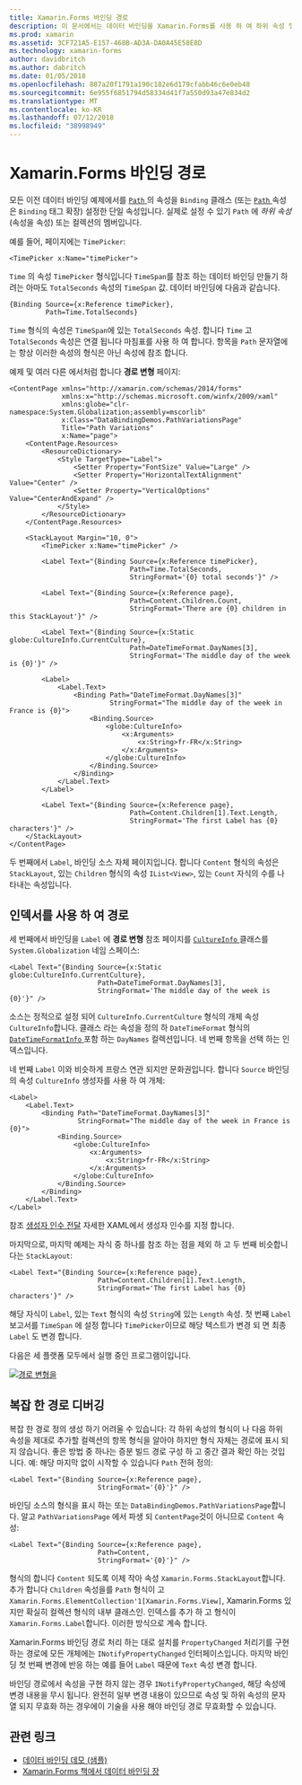 ```yaml
---
title: Xamarin.Forms 바인딩 경로
description: 이 문서에서는 데이터 바인딩을 Xamarin.Forms를 사용 하 여 하위 속성 및 바인딩 클래스의 Path 속성을 사용 하 여 컬렉션 멤버를 액세스 하는 방법에 설명 합니다.
ms.prod: xamarin
ms.assetid: 3CF721A5-E157-468B-AD3A-DA0A45E58E8D
ms.technology: xamarin-forms
author: davidbritch
ms.author: dabritch
ms.date: 01/05/2018
ms.openlocfilehash: 887a20f1791a190c182e6d179cfabb46c6e0eb48
ms.sourcegitcommit: 6e955f6851794d58334d41f7a550d93a47e834d2
ms.translationtype: MT
ms.contentlocale: ko-KR
ms.lasthandoff: 07/12/2018
ms.locfileid: "38998949"
---
```

# <a name="xamarinforms-binding-path"></a>Xamarin.Forms 바인딩 경로

모든 이전 데이터 바인딩 예제에서를 [ `Path` ](xref:Xamarin.Forms.Binding.Path) 의 속성을 `Binding` 클래스 (또는 [ `Path` ](xref:Xamarin.Forms.Xaml.BindingExtension.Path) 속성은 `Binding` 태그 확장) 설정한 단일 속성입니다. 실제로 설정 수 있기 `Path` 에 *하위 속성* (속성을 속성) 또는 컬렉션의 멤버입니다.

예를 들어, 페이지에는 `TimePicker`:

```xaml
<TimePicker x:Name="timePicker">
```

`Time` 의 속성 `TimePicker` 형식입니다 `TimeSpan`를 참조 하는 데이터 바인딩 만들기 하려는 아마도 `TotalSeconds` 속성의 `TimeSpan` 값. 데이터 바인딩에 다음과 같습니다.

```xaml
{Binding Source={x:Reference timePicker},
         Path=Time.TotalSeconds}
```

`Time` 형식의 속성은 `TimeSpan`에 있는 `TotalSeconds` 속성. 합니다 `Time` 고 `TotalSeconds` 속성은 연결 됩니다 마침표를 사용 하 여 합니다. 항목을 `Path` 문자열에는 항상 이러한 속성의 형식은 아닌 속성에 참조 합니다.

예제 및 여러 다른 에서처럼 합니다 **경로 변형** 페이지:

```xaml
<ContentPage xmlns="http://xamarin.com/schemas/2014/forms"
             xmlns:x="http://schemas.microsoft.com/winfx/2009/xaml"
             xmlns:globe="clr-namespace:System.Globalization;assembly=mscorlib"
             x:Class="DataBindingDemos.PathVariationsPage"
             Title="Path Variations"
             x:Name="page">
    <ContentPage.Resources>
        <ResourceDictionary>
            <Style TargetType="Label">
                <Setter Property="FontSize" Value="Large" />
                <Setter Property="HorizontalTextAlignment" Value="Center" />
                <Setter Property="VerticalOptions" Value="CenterAndExpand" />
            </Style>
        </ResourceDictionary>
    </ContentPage.Resources>

    <StackLayout Margin="10, 0">
        <TimePicker x:Name="timePicker" />

        <Label Text="{Binding Source={x:Reference timePicker},
                              Path=Time.TotalSeconds,
                              StringFormat='{0} total seconds'}" />

        <Label Text="{Binding Source={x:Reference page},
                              Path=Content.Children.Count,
                              StringFormat='There are {0} children in this StackLayout'}" />

        <Label Text="{Binding Source={x:Static globe:CultureInfo.CurrentCulture},
                              Path=DateTimeFormat.DayNames[3],
                              StringFormat='The middle day of the week is {0}'}" />

        <Label>
            <Label.Text>
                <Binding Path="DateTimeFormat.DayNames[3]"
                         StringFormat="The middle day of the week in France is {0}">
                    <Binding.Source>
                        <globe:CultureInfo>
                            <x:Arguments>
                                <x:String>fr-FR</x:String>
                            </x:Arguments>
                        </globe:CultureInfo>
                    </Binding.Source>
                </Binding>
            </Label.Text>
        </Label>

        <Label Text="{Binding Source={x:Reference page},
                              Path=Content.Children[1].Text.Length,
                              StringFormat='The first Label has {0} characters'}" />
    </StackLayout>
</ContentPage>
```

두 번째에서 `Label`, 바인딩 소스 자체 페이지입니다. 합니다 `Content` 형식의 속성은 `StackLayout`, 있는 `Children` 형식의 속성 `IList<View>`, 있는 `Count` 자식의 수를 나타내는 속성입니다.

## <a name="paths-with-indexers"></a>인덱서를 사용 하 여 경로

세 번째에서 바인딩을 `Label` 에 **경로 변형** 참조 페이지를 [ `CultureInfo` ](xref:System.Globalization.CultureInfo) 클래스를 `System.Globalization` 네임 스페이스:

```xaml
<Label Text="{Binding Source={x:Static globe:CultureInfo.CurrentCulture},
                      Path=DateTimeFormat.DayNames[3],
                      StringFormat='The middle day of the week is {0}'}" />
```

소스는 정적으로 설정 되어 `CultureInfo.CurrentCulture` 형식의 개체 속성 `CultureInfo`합니다. 클래스 라는 속성을 정의 하 `DateTimeFormat` 형식의 [ `DateTimeFormatInfo` ](xref:System.Globalization.DateTimeFormatInfo) 포함 하는 `DayNames` 컬렉션입니다. 네 번째 항목을 선택 하는 인덱스입니다.

네 번째 `Label` 이와 비슷하게 프랑스 연관 되지만 문화권입니다. 합니다 `Source` 바인딩의 속성 `CultureInfo` 생성자를 사용 하 여 개체:

```xaml
<Label>
    <Label.Text>
        <Binding Path="DateTimeFormat.DayNames[3]"
                 StringFormat="The middle day of the week in France is {0}">
            <Binding.Source>
                <globe:CultureInfo>
                    <x:Arguments>
                        <x:String>fr-FR</x:String>
                    </x:Arguments>
                </globe:CultureInfo>
            </Binding.Source>
        </Binding>
    </Label.Text>
</Label>
```

참조 [생성자 인수 전달](~/xamarin-forms/xaml/passing-arguments.md#constructor_arguments) 자세한 XAML에서 생성자 인수를 지정 합니다.

마지막으로, 마지막 예제는 자식 중 하나를 참조 하는 점을 제외 하 고 두 번째 비슷합니다는 `StackLayout`:

```xaml
<Label Text="{Binding Source={x:Reference page},
                      Path=Content.Children[1].Text.Length,
                      StringFormat='The first Label has {0} characters'}" />
```

해당 자식이 `Label`, 있는 `Text` 형식의 속성 `String`에 있는 `Length` 속성. 첫 번째 `Label` 보고서를 `TimeSpan` 에 설정 합니다 `TimePicker`이므로 해당 텍스트가 변경 되 면 최종 `Label` 도 변경 합니다.

다음은 세 플랫폼 모두에서 실행 중인 프로그램이입니다.

[![경로 변형을](binding-path-images/pathvariations-small.png "경로 변형")](binding-path-images/pathvariations-large.png#lightbox "경로 변형")

## <a name="debugging-complex-paths"></a>복잡 한 경로 디버깅

복잡 한 경로 정의 생성 하기 어려울 수 있습니다: 각 하위 속성의 형식이 나 다음 하위 속성을 제대로 추가할 컬렉션의 항목 형식을 알아야 하지만 형식 자체는 경로에 표시 되지 않습니다. 좋은 방법 중 하나는 증분 빌드 경로 구성 하 고 중간 결과 확인 하는 것입니다. 예: 해당 마지막 없이 시작할 수 있습니다 `Path` 전혀 정의:

```xaml
<Label Text="{Binding Source={x:Reference page},
                      StringFormat='{0}'}" />
```

바인딩 소스의 형식을 표시 하는 또는 `DataBindingDemos.PathVariationsPage`합니다. 알고 `PathVariationsPage` 에서 파생 되 `ContentPage`것이 아니므로 `Content` 속성:

```xaml
<Label Text="{Binding Source={x:Reference page},
                      Path=Content,
                      StringFormat='{0}'}" />
```

형식의 합니다 `Content` 되도록 이제 작아 속성 `Xamarin.Forms.StackLayout`합니다. 추가 합니다 `Children` 속성을를 `Path` 형식이 고 `Xamarin.Forms.ElementCollection'1[Xamarin.Forms.View]`, Xamarin.Forms 있지만 확실히 컬렉션 형식의 내부 클래스인. 인덱스를 추가 하 고 형식이 `Xamarin.Forms.Label`합니다. 이러한 방식으로 계속 합니다.

Xamarin.Forms 바인딩 경로 처리 하는 대로 설치를 `PropertyChanged` 처리기를 구현 하는 경로에 모든 개체에는 `INotifyPropertyChanged` 인터페이스입니다. 마지막 바인딩 첫 번째 변경에 반응 하는 예를 들어 `Label` 때문에 `Text` 속성 변경 합니다.

바인딩 경로에서 속성을 구현 하지 않는 경우 `INotifyPropertyChanged`, 해당 속성에 변경 내용을 무시 됩니다. 완전히 일부 변경 내용이 있으므로 속성 및 하위 속성의 문자열 되지 무효화 하는 경우에이 기술을 사용 해야 바인딩 경로 무효화할 수 있습니다.



## <a name="related-links"></a>관련 링크

- [데이터 바인딩 데모 (샘플)](https://developer.xamarin.com/samples/xamarin-forms/DataBindingDemos/)
- [Xamarin.Forms 책에서 데이터 바인딩 장](~/xamarin-forms/creating-mobile-apps-xamarin-forms/summaries/chapter16.md)
